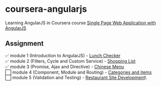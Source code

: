 # coursera-angularjs
Learning AngularJS in Coursera course
[Single Page Web Application with AngularJS](https://www.coursera.org/learn/single-page-web-apps-with-angularjs/)

## Assignment
✅ module 1 (Introduction to AngularJS) - [Lunch Checker](kadphol.github.io/coursera-angularjs/assignment1/)\
✅ module 2 (Filters, Cycle and Custom Service) - [Shopping List](kadphol.github.io/coursera-angularjs/assignment2/)\
✅ module 3 (Promise, Ajax and Directive) - [Chinese Menu](kadphol.github.io/coursera-angularjs/assignment3/)\
⬜️ module 4 (Component, Module and Routing) - [Categories and items](kadphol.github.io/coursera-angularjs/assignment4/)\
⬜️ module 5 (Validation and Testing) - [Restaurant Site Development](kadphol.github.io/coursera-angularjs/assignment5/)\
